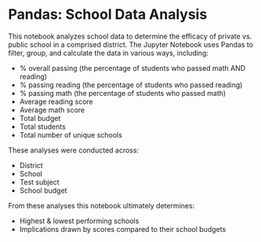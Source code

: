 # Pandas: School Data Analysis 

This notebook analyzes school data to determine the efficacy of private vs. public school in a comprised district. The Jupyter Notebook uses Pandas to filter, group, and calculate the data in various ways, including: 

* % overall passing (the percentage of students who passed math AND reading)
* % passing reading (the percentage of students who passed reading)
* % passing math (the percentage of students who passed math)
* Average reading score
* Average math score
* Total budget
* Total students
* Total number of unique schools

These analyses were conducted across:
* District
* School
* Test subject
* School budget 

From these analyses this notebook ultimately determines:
* Highest & lowest performing schools
* Implications drawn by scores compared to their school budgets
